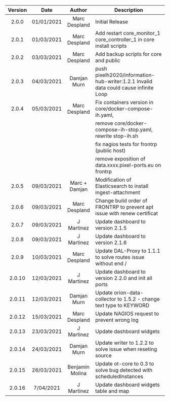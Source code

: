 | Version  | Date       | Author              | Description                                                                         |
|:--------:|:----------:|:-------------------:|-----------------------------------------------------------------------------------|
| 2.0.0    | 01/01/2021 | Marc Despland       | Initial Release   |
| 2.0.1    | 01/03/2021 | Marc Despland       | Add restart core_monitor_1 core_controller_1 in core install scripts   |
| 2.0.2    | 03/03/2021 | Marc Despland       | Add backup scripts for core and public   |
| 2.0.3    | 04/03/2021 | Damjan Murn         | push pixelh2020/information-hub-writer:1.2.1 Invalid data could cause infinite Loop |
| 2.0.4    | 05/03/2021 | Marc Despland       | Fix containers version in core/docker-compose-ih.yaml, 
|          |            |                     | remove core/docker-compose-ih-stop.yaml, rewrite stop-ih.sh |
|          |            |                     | fix nagios tests for frontrp (public host) |
|          |            |                     | remove exposition of data.xxxx.pixel-ports.eu on frontrp |
| 2.0.5    | 09/03/2021 | Marc + Damjan       | Modification of Elasticsearch to install ingest-attachment |
| 2.0.6    | 09/03/2021 | Marc Despland       | Change build order of FRONTRP to prevent apt issue with renew certificat |
| 2.0.7    | 09/03/2021 | J Martinez          | Update dashboard to version 2.1.5 |
| 2.0.8    | 09/03/2021 | J Martinez          | Update dashboard to version 2.1.6 |
| 2.0.9    | 10/03/2021 | Marc Despland       | Update DAL-Proxy to 1.1.1 to solve routes issue without end / |
| 2.0.10   | 12/03/2021 | J Martinez          | Update dashboard to version 2.2.0 and init all ports  |
| 2.0.11   | 12/03/2021 | Damjan Murn         | Update orion-data-collector to 1.5.2 - change text type to KEYWORD |
| 2.0.12   | 15/03/2021 | Marc Despland       | Update NAGIOS request to prevent wrong log |
| 2.0.13   | 23/03/2021 | J Martinez          | Update dashboard widgets |
| 2.0.14   | 24/03/2021 | Damjan Murn         | Update writer to 1.2.2 to solve issue when reseting source |
| 2.0.15   | 26/03/2021 | Benjamin Molina     | Update ot-core to 0.3 to solve bug detected with scheduledInstances |
| 2.0.16   | 7/04/2021  | J Martinez          | Update dashboard widgets table and map |